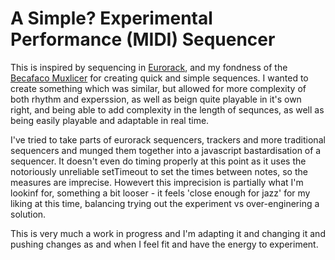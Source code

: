 # A Simple? Experimental Performance (MIDI) Sequencer

This is inspired by sequencing in [Eurorack](https://en.wikipedia.org/wiki/Eurorack), and my fondness of the [Becafaco Muxlicer](https://www.befaco.org/muxlicer-2/) for creating quick and simple sequences. I wanted to create something which was similar, but allowed for more complexity of both rhythm and experssion, as well as beign quite playable in it's own right, and being able to add complexity in the length of sequnces, as well as being easily playable and adaptable in real time. 

I've tried to take parts of eurorack sequencers, trackers and more traditional sequencers and munged them together into a javascript bastardisation of a sequencer. It doesn't even do timing properly at this point as it uses the notoriously unreliable setTimeout to set the times between notes, so the measures are imprecise. Howevert this imprecision is partially what I'm lookinf for, something a bit looser - it feels 'close enough for jazz' for my liking at this time, balancing trying out the experiment vs over-enginering a solution.

This is very much a work in progress and I'm adapting it and changing it and pushing changes as and when I feel fit and have the energy to experiment.

